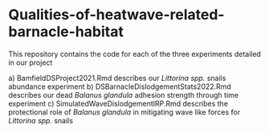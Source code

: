 # Qualities-of-heatwave-related-barnacle-habitat

This repository contains the code for each of the three experiments detailed in our project
 
  a) BamfieldDSProject2021.Rmd describes our _Littorina spp._ snails abundance experiment
  b) DSBarnacleDislodgementStats2022.Rmd describes our dead _Balanus glandula_ adhesion strength through time experiment
  c) SimulatedWaveDislodgementIRP.Rmd describes the protectional role of _Balanus glandula_ in mitigating wave like forces for _Littorina spp._ snails 
